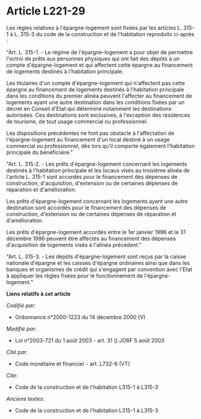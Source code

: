 # Article L221-29

Les règles relatives à l'épargne-logement sont fixées par les articles L. 315-1 à L. 315-3 du code de la construction et de
l'habitation reproduits ci-après :

"Art. L. 315-1. - Le régime de l'épargne-logement a pour objet de permettre l'octroi de prêts aux personnes physiques qui ont
fait des dépôts à un compte d'épargne-logement et qui affectent cette épargne au financement de logements destinés à
l'habitation principale.

Les titulaires d'un compte d'épargne-logement qui n'affectent pas cette épargne au financement de logements destinés à
l'habitation principale dans les conditions du premier alinéa peuvent l'affecter au financement de logements ayant une autre
destination dans les conditions fixées par un décret en Conseil d'Etat qui détermine notamment les destinations autorisées.
Ces destinations sont exclusives, à l'exception des résidences de tourisme, de tout usage commercial ou professionnel.

Les dispositions précédentes ne font pas obstacle à l'affectation de l'épargne-logement au financement d'un local destiné à
un usage commercial ou professionnel, dès lors qu'il comporte également l'habitation principale du bénéficiaire."

"Art. L. 315-2. - Les prêts d'épargne-logement concernant les logements destinés à l'habitation principale et les locaux
visés au troisième alinéa de l'article L. 315-1 sont accordés pour le financement des dépenses de construction,
d'acquisition, d'extension ou de certaines dépenses de réparation et d'amélioration.

Les prêts d'épargne-logement concernant les logements ayant une autre destination sont accordés pour le financement des
dépenses de construction, d'extension ou de certaines dépenses de réparation et d'amélioration.

Les prêts d'épargne-logement accordés entre le 1er janvier 1996 et le 31 décembre 1996 peuvent être affectés au financement
des dépenses d'acquisition de logements visés à l'alinéa précédent."

"Art. L. 315-3. - Les dépôts d'épargne-logement sont reçus par la caisse nationale d'épargne et les caisses d'épargne
ordinaires ainsi que dans les banques et organismes de crédit qui s'engagent par convention avec l'Etat à appliquer les
règles fixées pour le fonctionnement de l'épargne-logement."

**Liens relatifs à cet article**

_Codifié par_:

  - Ordonnance n°2000-1223 du 14 décembre 2000 (V)

_Modifié par_:

  - Loi n°2003-721 du 1 août 2003 - art. 31 () JORF 5 août 2003

_Cité par_:

  - Code monétaire et financier - art. L732-6 (VT)

_Cite_:

  - Code de la construction et de l'habitation L315-1 à L315-3

_Anciens textes_:

  - Code de la construction et de l'habitation L315-1 à L315-3
